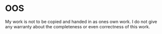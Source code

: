 # OOS
My work is not to be copied and handed in as ones own work. I do not give any warranty about the completeness or even correctness of this work.
